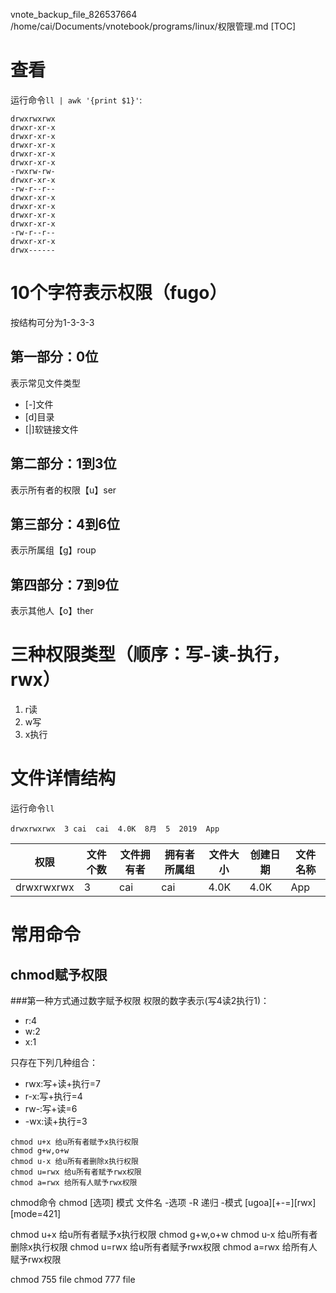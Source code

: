 vnote_backup_file_826537664 /home/cai/Documents/vnotebook/programs/linux/权限管理.md
[TOC]

# 查看
运行命令`ll | awk '{print $1}'`:
```
drwxrwxrwx
drwxr-xr-x
drwxr-xr-x
drwxr-xr-x
drwxr-xr-x
drwxr-xr-x
-rwxrw-rw-
drwxr-xr-x
-rw-r--r--
drwxr-xr-x
drwxr-xr-x
drwxr-xr-x
drwxr-xr-x
-rw-r--r--
drwxr-xr-x
drwx------
```

# 10个字符表示权限（fugo）
按结构可分为1-3-3-3
## 第一部分：0位
表示常见文件类型
+ [-]文件
+ [d]目录
+ [|]软链接文件

## 第二部分：1到3位
表示所有者的权限【u】ser

## 第三部分：4到6位
表示所属组【g】roup

## 第四部分：7到9位
表示其他人【o】ther


# 三种权限类型（顺序：写-读-执行，rwx）
1. r读
2. w写
3. x执行

# 文件详情结构
运行命令`ll`
```
drwxrwxrwx  3 cai  cai  4.0K  8月  5  2019  App
```
|    权限    | 文件个数 | 文件拥有者 | 拥有者所属组 | 文件大小 | 创建日期 | 文件名称 |
| ---------- | ------ | -------- | ---------- | ------ | ------ | ------ |
| drwxrwxrwx | 3       | cai      | cai        | 4.0K    | 4.0K    |    App    |

# 常用命令
## chmod赋予权限
###第一种方式通过数字赋予权限
权限的数字表示(写4读2执行1)：
+ r:4
+ w:2
+ x:1

只存在下列几种组合：
+ rwx:写+读+执行=7
+ r-x:写+执行=4
+ rw-:写+读=6
+ -wx:读+执行=3


```
chmod u+x 给u所有者赋予x执行权限
chmod g+w,o+w
chmod u-x 给u所有者删除x执行权限
chmod u=rwx 给u所有者赋予rwx权限
chmod a=rwx 给所有人赋予rwx权限
```


chmod命令
chmod [选项] 模式 文件名
-选项
    -R 递归
-模式
    [ugoa][+-=][rwx]
    [mode=421]

chmod u+x 给u所有者赋予x执行权限
chmod g+w,o+w
chmod u-x 给u所有者删除x执行权限
chmod u=rwx 给u所有者赋予rwx权限
chmod a=rwx 给所有人赋予rwx权限


chmod 755 file
chmod 777 file

